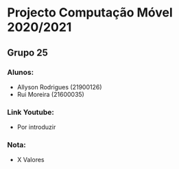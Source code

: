 # Projecto Computação Móvel 2020/2021
## Grupo 25
### Alunos:
* Allyson Rodrigues (21900126)
* Rui Moreira (21600035)
### Link Youtube:
* Por introduzir
### Nota:
* X Valores
